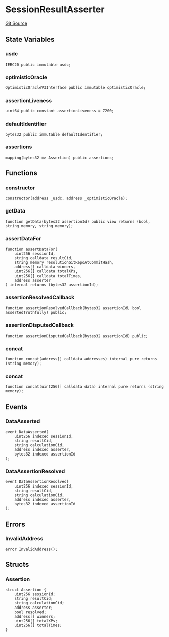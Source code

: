 # SessionResultAsserter
[Git Source](https://github.com/Engage-Protocol/engage-protocol/blob/c5ee1562bd13fd9b4ca0d2484df6aceaf0760cfb/src/offchain/uma/SessionResultAsserter.sol)


## State Variables
### usdc

```solidity
IERC20 public immutable usdc;
```


### optimisticOracle

```solidity
OptimisticOracleV3Interface public immutable optimisticOracle;
```


### assertionLiveness

```solidity
uint64 public constant assertionLiveness = 7200;
```


### defaultIdentifier

```solidity
bytes32 public immutable defaultIdentifier;
```


### assertions

```solidity
mapping(bytes32 => Assertion) public assertions;
```


## Functions
### constructor


```solidity
constructor(address _usdc, address _optimisticOracle);
```

### getData


```solidity
function getData(bytes32 assertionId) public view returns (bool, string memory, string memory);
```

### assertDataFor


```solidity
function assertDataFor(
    uint256 sessionId,
    string calldata resultCid,
    string memory resolutionGitRepoAtCommitHash,
    address[] calldata winners,
    uint256[] calldata totalXPs,
    uint256[] calldata totalTimes,
    address asserter
) internal returns (bytes32 assertionId);
```

### assertionResolvedCallback


```solidity
function assertionResolvedCallback(bytes32 assertionId, bool assertedTruthfully) public;
```

### assertionDisputedCallback


```solidity
function assertionDisputedCallback(bytes32 assertionId) public;
```

### concat


```solidity
function concat(address[] calldata addresses) internal pure returns (string memory);
```

### concat


```solidity
function concat(uint256[] calldata data) internal pure returns (string memory);
```

## Events
### DataAsserted

```solidity
event DataAsserted(
    uint256 indexed sessionId,
    string resultCid,
    string calculationCid,
    address indexed asserter,
    bytes32 indexed assertionId
);
```

### DataAssertionResolved

```solidity
event DataAssertionResolved(
    uint256 indexed sessionId,
    string resultCid,
    string calculationCid,
    address indexed asserter,
    bytes32 indexed assertionId
);
```

## Errors
### InvalidAddress

```solidity
error InvalidAddress();
```

## Structs
### Assertion

```solidity
struct Assertion {
    uint256 sessionId;
    string resultCid;
    string calculationCid;
    address asserter;
    bool resolved;
    address[] winners;
    uint256[] totalXPs;
    uint256[] totalTimes;
}
```

